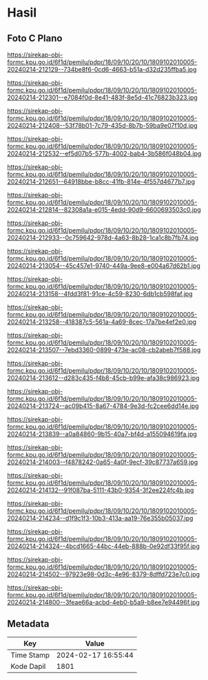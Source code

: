 # Hasil

## Foto C Plano

https://sirekap-obj-formc.kpu.go.id/6f1d/pemilu/pdpr/18/09/10/20/10/1809102010005-20240214-212129--734be8f6-0cd6-4663-b51a-d32d235ffba5.jpg

https://sirekap-obj-formc.kpu.go.id/6f1d/pemilu/pdpr/18/09/10/20/10/1809102010005-20240214-212301--e7084f0d-8e41-483f-8e5d-41c76823b323.jpg

https://sirekap-obj-formc.kpu.go.id/6f1d/pemilu/pdpr/18/09/10/20/10/1809102010005-20240214-212408--53f78b01-7c79-435d-8b7b-59ba9e07f10d.jpg

https://sirekap-obj-formc.kpu.go.id/6f1d/pemilu/pdpr/18/09/10/20/10/1809102010005-20240214-212532--ef5d07b5-577b-4002-bab4-3b586f048b04.jpg

https://sirekap-obj-formc.kpu.go.id/6f1d/pemilu/pdpr/18/09/10/20/10/1809102010005-20240214-212651--64918bbe-b8cc-41fb-814e-4f557d4677b7.jpg

https://sirekap-obj-formc.kpu.go.id/6f1d/pemilu/pdpr/18/09/10/20/10/1809102010005-20240214-212814--82308a1a-e015-4edd-90d9-6600693503c0.jpg

https://sirekap-obj-formc.kpu.go.id/6f1d/pemilu/pdpr/18/09/10/20/10/1809102010005-20240214-212933--0c759642-978d-4a63-8b28-1ca1c8b7fb74.jpg

https://sirekap-obj-formc.kpu.go.id/6f1d/pemilu/pdpr/18/09/10/20/10/1809102010005-20240214-213054--45c457e1-9740-449a-9ee8-e004a67d62b1.jpg

https://sirekap-obj-formc.kpu.go.id/6f1d/pemilu/pdpr/18/09/10/20/10/1809102010005-20240214-213158--4fdd3f81-91ce-4c59-8230-6db1cb598faf.jpg

https://sirekap-obj-formc.kpu.go.id/6f1d/pemilu/pdpr/18/09/10/20/10/1809102010005-20240214-213258--418387c5-561a-4a69-8cec-17a7be4ef2e0.jpg

https://sirekap-obj-formc.kpu.go.id/6f1d/pemilu/pdpr/18/09/10/20/10/1809102010005-20240214-213507--7ebd3360-0899-473e-ac08-cb2abeb7f588.jpg

https://sirekap-obj-formc.kpu.go.id/6f1d/pemilu/pdpr/18/09/10/20/10/1809102010005-20240214-213612--d283c435-f4b8-45cb-b99e-afa38c986923.jpg

https://sirekap-obj-formc.kpu.go.id/6f1d/pemilu/pdpr/18/09/10/20/10/1809102010005-20240214-213724--ac09b415-8a67-4784-9e3d-fc2cee6dd14e.jpg

https://sirekap-obj-formc.kpu.go.id/6f1d/pemilu/pdpr/18/09/10/20/10/1809102010005-20240214-213839--a0a84860-9b15-40a7-bf4d-a155094619fa.jpg

https://sirekap-obj-formc.kpu.go.id/6f1d/pemilu/pdpr/18/09/10/20/10/1809102010005-20240214-214003--f4878242-0a65-4a0f-9ecf-39c87737a659.jpg

https://sirekap-obj-formc.kpu.go.id/6f1d/pemilu/pdpr/18/09/10/20/10/1809102010005-20240214-214132--91f087ba-5111-43b0-9354-3f2ee224fc4b.jpg

https://sirekap-obj-formc.kpu.go.id/6f1d/pemilu/pdpr/18/09/10/20/10/1809102010005-20240214-214234--d1f9c1f3-10b3-413a-aa19-76e355b05037.jpg

https://sirekap-obj-formc.kpu.go.id/6f1d/pemilu/pdpr/18/09/10/20/10/1809102010005-20240214-214324--4bcd1665-44bc-44eb-888b-0e92df33f95f.jpg

https://sirekap-obj-formc.kpu.go.id/6f1d/pemilu/pdpr/18/09/10/20/10/1809102010005-20240214-214502--97923e98-0d3c-4e96-8379-8dffd723e7c0.jpg

https://sirekap-obj-formc.kpu.go.id/6f1d/pemilu/pdpr/18/09/10/20/10/1809102010005-20240214-214800--3feae66a-acbd-4eb0-b5a9-b8ee7e94496f.jpg


## Metadata

| Key        | Value               |
| ---------- | ------------------- |
| Time Stamp | 2024-02-17 16:55:44 |
| Kode Dapil | 1801                |




